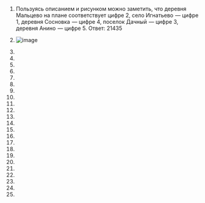 1) Пользуясь описанием и рисунком можно заметить, что деревня Мальцево на плане соответствует цифре 2, село Игнатьево  — цифре 1, деревня Сосновка  — цифре 4, поселок Дачный  — цифре 3, деревня Анино  — цифре 5.
Ответ: 21435
2) ![image](https://github.com/user-attachments/assets/82b6a867-e975-4518-ba73-c26b3dbb0f15)

3) 
4) 
5) 
6) 
7) 
8) 
9) 
10) 
11) 
12) 
13) 
14) 
15) 
16) 
17) 
18) 
19) 
20) 
21) 
22) 
23) 
24) 
25) 
